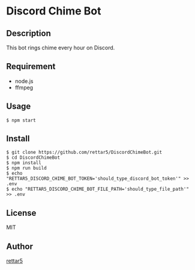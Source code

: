 # Discord Chime Bot

## Description

This bot rings chime every hour on Discord.

## Requirement

- node.js
- ffmpeg

## Usage

```
$ npm start
```

## Install

```
$ git clone https://github.com/rettar5/DiscordChimeBot.git
$ cd DiscordChimeBot
$ npm install
$ npm run build
$ echo "RETTAR5_DISCORD_CHIME_BOT_TOKEN='should_type_discord_bot_token'" >> .env
$ echo "RETTAR5_DISCORD_CHIME_BOT_FILE_PATH='should_type_file_path'" >> .env
```

## License

MIT

## Author

[rettar5](https://github.com/rettar5)
